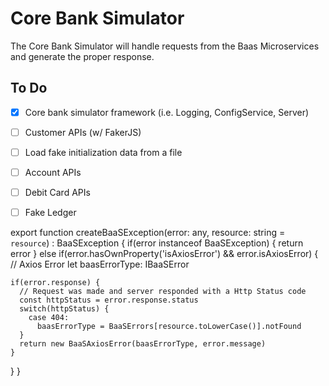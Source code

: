 # Core Bank Simulator
The Core Bank Simulator will handle requests from the Baas Microservices and generate the proper response.

## To Do
- [x] Core bank simulator framework (i.e. Logging, ConfigService, Server)
- [ ] Customer APIs (w/ FakerJS)
- [ ] Load fake initialization data from a file
- [ ] Account APIs
- [ ] Debit Card APIs
- [ ] Fake Ledger


export function createBaaSException(error: any, resource: string = `resource`) : BaaSException {
  if(error instanceof BaaSException) {
    return error
  }
  else if(error.hasOwnProperty('isAxiosError') && error.isAxiosError) {
    // Axios Error
    let baasErrorType: IBaaSError

    if(error.response) {
      // Request was made and server responded with a Http Status code
      const httpStatus = error.response.status
      switch(httpStatus) {
        case 404:
          baasErrorType = BaaSErrors[resource.toLowerCase()].notFound
      }
      return new BaaSAxiosError(baasErrorType, error.message)
    }
  }
}

